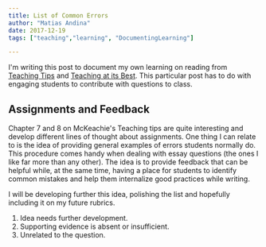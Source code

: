 ```yaml
---
title: List of Common Errors
author: "Matias Andina"
date: 2017-12-19
tags: ["teaching","learning", "DocumentingLearning"]

---
```


I'm writing this post to document my own learning on reading from [Teaching Tips](https://books.google.com/books/about/McKeachie_s_Teaching_Tips_Strategies_Res.html?id=v_0zqB13lW8C) and [Teaching at its Best](https://books.google.com/books/about/Teaching_at_Its_Best.html?id=NC5P8z-u-H0C). This particular post has to do with engaging students to contribute with questions to class. 

## Assignments and Feedback

Chapter 7 and 8 on McKeachie's Teaching tips are quite interesting and develop different lines of thought about assignments. One thing I can relate to is the idea of providing general examples of errors students normally do. This procedure comes handy when dealing with essay questions (the ones I like far more than any other). The idea is to provide feedback that can be helpful while, at the same time, having a place for students to identify common mistakes and help them internalize good practices while writing. 

I will be developing further this idea, polishing the list and hopefully including it on my future rubrics.

1. Idea needs further development.
1. Supporting evidence is absent or insufficient. 
1. Unrelated to the question. 